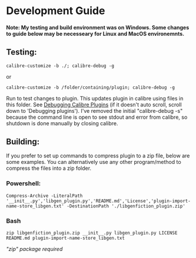 # Development Guide

#### Note: My testing and build environment was on Windows. Some changes to guide below may be necesseary for Linux and MacOS environemnts.

## Testing:

`calibre-customize -b ./; calibre-debug -g`

or

`calibre-customize -b /folder/containing/plugin; calibre-debug -g`

Run to test changes to plugin. This updates plugin in calibre using files in this folder.
See [Debugging Calibre Plugins](https://manual.calibre-ebook.com/creating_plugins.html#id13) (if it doesn't auto scroll, scroll down to 'Debugging plugins').
I've removed the initial "calibre-debug -s" because the command line is open to see stdout and error from calibre, so shutdown is done manually by closing calibre.

## Building:

If you prefer to set up commands to compress plugin to a zip file, below are some examples. You can alternatively use any other program/method to compress the files into a zip folder.

### Powershell:

`Compress-Archive -LiteralPath '__init__.py','libgen_plugin.py','README.md','License','plugin-import-name-store_libgen.txt' -DestinationPath './libgenfiction_plugin.zip'`

### Bash

`zip libgenfiction_plugin.zip __init__.py libgen_plugin.py LICENSE README.md plugin-import-name-store_libgen.txt`

*"zip" package required*